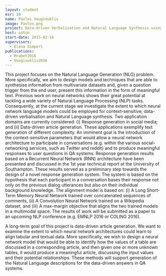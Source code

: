 ```yaml
---
layout: student
esr: 10
name: Pavlos Vougiouklis
image: Pavlos.png
project: Data-driven Verbalisation and Natural Language Synthesis using Neural Networks
host: soton
start-date: 2015-02-16
supervisors:
  - Elena Simperl
publications:
  - Mrabet2016
  - Vougiouklis2016
---
```

This project focuses on the Natural Language Generation (NLG) problem. More specifically, we aim to design models and techniques that are able to synthesise information from multivariate datasets and, given a question trigger from the end user, present this information in the form of meaningful text. Previous work on neural networks shows their great potential at tackling a wide variety of Natural Language Processing (NLP) tasks. Consequently, at the current stage we investigate the extent to which neural network language models could be employed for context-sensitive, data-driven verbalisation and Natural Language synthesis. Two application domains are currently considered: (i) Response generation in social media; and (ii) Data-driven article generation. These applications exemplify text generation of different complexity. An imminent goal is the introduction of the context-sensitive parameters that would allow a neural network architecture to participate in conversations (e.g. within the various social-networking services, such as Twitter and reddit) and to produce meaningful responses to user questions in QA systems.
Response generation results based on a Recurrent Neural Network (RNN) architecture have been presented and discussed in the 1st year technical report at the University of Southampton. These results served as a preliminary step towards the design of a novel response generation system. The system is based on the hypothesis that each participant in a conversation bases their response not only on the previous dialog utterances but also on their individual background knowledge. The alignment model is based on: (i) A Long Short-Term Memory Neural Network trained over concatenated sequences of comments, (ii) A Convolution Neural Network trained on a Wikipedia dataset, and (iii) A max-margin objective that aligns the two trained models in a multimodal space. The results of work will be submitted as a paper to an upcoming NLP conference (e.g. EMNLP 2016 or COLING 2016).

A long-term goal of this project is data-driven article generation. We want to examine the extent to which neural network architectures could learn to align tabular and textual data. More specifically, we wish to design a neural network model that would be able to identify how the values of a table are discussed in a corresponding article, and then given one or more unknown tables, it would produce a meaningful article, discussing the input values and their potential relationships. These methods will support generation of the Natural Language descriptions for the data-driven answers in QA systems.
